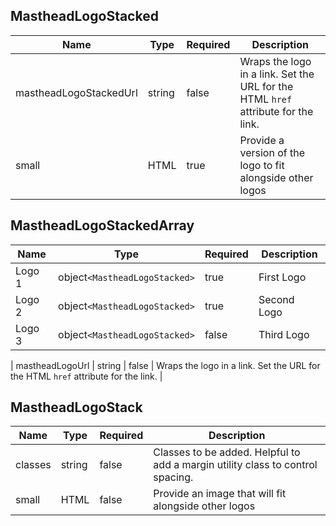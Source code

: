 ## MastheadLogoStacked

| Name                   | Type   | Required | Description                                                                       |
| ---------------------- | ------ | -------- | --------------------------------------------------------------------------------- |
| mastheadLogoStackedUrl | string | false    | Wraps the logo in a link. Set the URL for the HTML `href` attribute for the link. |
| small                  | HTML   | true     | Provide a version of the logo to fit alongside other logos                        |

## MastheadLogoStackedArray

<!-- does the below work to set up MastheadLogoStacked as the required type - is it an object or an array ?? -->

| Name   | Type                          | Required | Description |
| ------ | ----------------------------- | -------- | ----------- |
| Logo 1 | object`<MastheadLogoStacked>` | true     | First Logo  |
| Logo 2 | object`<MastheadLogoStacked>` | true     | Second Logo |
| Logo 3 | object`<MastheadLogoStacked>` | false    | Third Logo  |

| mastheadLogoUrl | string | false | Wraps the logo in a link. Set the URL for the HTML `href` attribute for the link. |

## MastheadLogoStack

| Name    | Type   | Required | Description                                                                    |
| ------- | ------ | -------- | ------------------------------------------------------------------------------ |
| classes | string | false    | Classes to be added. Helpful to add a margin utility class to control spacing. |
| small   | HTML   | false    | Provide an image that will fit alongside other logos                           |
